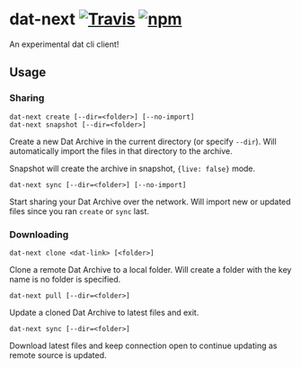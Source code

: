 # dat-next [![Travis](https://img.shields.io/travis/joehand/dat-next.svg?style=flat-square)](https://travis-ci.org/joehand/dat-next) [![npm](https://img.shields.io/npm/v/dat-next.svg?style=flat-square)](https://npmjs.org/package/dat-next)

An experimental dat cli client!

## Usage

### Sharing

```
dat-next create [--dir=<folder>] [--no-import]
dat-next snapshot [--dir=<folder>]
```

Create a new Dat Archive in the current directory (or specify `--dir`). Will automatically import the files in that directory to the archive.

Snapshot will create the archive in snapshot, `{live: false}` mode.

```
dat-next sync [--dir=<folder>] [--no-import]
```

Start sharing your Dat Archive over the network. Will import new or updated files since you ran `create` or `sync` last.

### Downloading

```
dat-next clone <dat-link> [<folder>]
```

Clone a remote Dat Archive to a local folder. Will create a folder with the key name is no folder is specified.


```
dat-next pull [--dir=<folder>]
```

Update a cloned Dat Archive to latest files and exit.

```
dat-next sync [--dir=<folder>]
```

Download latest files and keep connection open to continue updating as remote source is updated.
